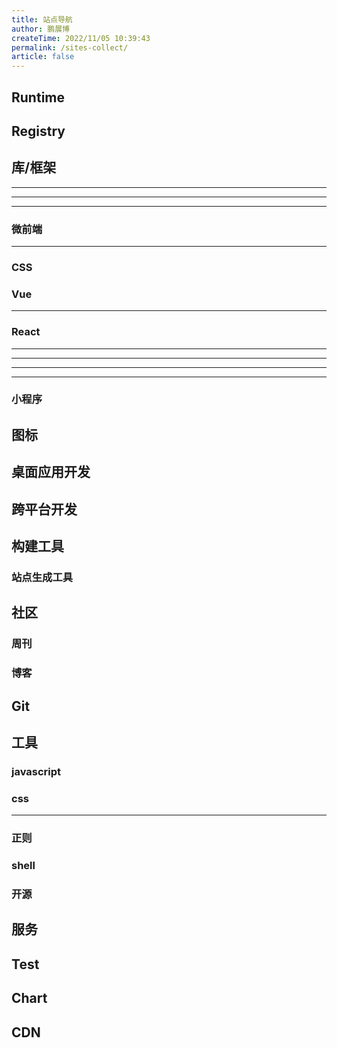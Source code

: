 ```yaml
---
title: 站点导航
author: 鹏展博
createTime: 2022/11/05 10:39:43
permalink: /sites-collect/
article: false
---
```


## Runtime

<CardGrid>
  <LinkCard title="Node" icon="logos:nodejs-icon" href="https://nodejs.org/" />
  <LinkCard title="Deno" icon="logos:deno" href="https://deno.land/" />
  <LinkCard title="Bun" icon="logos:bun" href="https://bun.sh/" />
</CardGrid>

## Registry

<CardGrid>
  <LinkCard title="npm" icon="logos:npm" href="https://www.npmjs.com/" />
  <LinkCard title="yarn" icon="logos:yarn" href="https://yarnpkg.com/" />
  <LinkCard title="pnpm" icon="logos:pnpm" href="https://pnpm.io/" />
  <LinkCard title="jsr" icon="https://jsr.io/logo-square.svg" href="https://jsr.io/" />
</CardGrid>

## 库/框架

<CardGrid>
  <LinkCard title="React" icon="logos:react" href="https://zh-hans.react.dev/" />
  <LinkCard title="Vue" icon="logos:vue" href="https://cn.vuejs.org/" />
  <LinkCard title="Angular" icon="logos:angular-icon" href="https://angular.dev/" />
  <LinkCard title="Preact" icon="logos:preact" href="https://preactjs.com/" />
  <LinkCard title="Svelte" icon="logos:svelte-icon" href="https://svelte.dev/" />
  <LinkCard title="Solid" icon="logos:solidjs-icon" href="https://www.solidjs.com/" />
  <LinkCard title="Astro" icon="logos:astro-icon" href="https://astro.build/" />
  <LinkCard title="Lit" icon="logos:lit-icon" href="https://lit.dev/" />
  <LinkCard title="Inferno" icon="logos:inferno" href="https://infernojs.org/" />
  <LinkCard title="Alpine" icon="logos:alpinejs-icon" href="https://alpinejs.dev/" />
  <LinkCard title="Qwik" icon="logos:qwik-icon" href="https://qwik.dev/" />
  <LinkCard title="Cycle.js" icon="logos:cyclejs" href="https://cycle.js.org/" />
  <LinkCard title="Marko" icon="logos:marko" href="https://markojs.com/" />
  <LinkCard title="Nuejs" icon="https://nuejs.org/favicon.ico" href="https://nuejs.org/" />
  <LinkCard title="Htmx" icon="ph:code-bold" href="https://htmx.org/" />
  <LinkCard title="Yew" icon="https://yew.rs/img/logo.svg" href="https://yew.rs/" />
</CardGrid>

---

<CardGrid>
  <LinkCard title="Nuxt.js" icon="logos:nuxt-icon" href="https://nuxtjs.org/" />
  <LinkCard title="Next.js" icon="logos:nextjs-icon" href="https://nextjs.org/" />
  <LinkCard title="SvelteKit" icon="logos:svelte-icon" href="https://kit.svelte.dev/" />
  <LinkCard title="SolidStart" icon="logos:solidjs-icon" href="https://start.solidjs.com/" />
</CardGrid>

---

<CardGrid>
  <LinkCard title="express" icon="logos:express" href="https://expressjs.com/" />
  <LinkCard title="koa" icon="logos:koa" href="https://koajs.com/" />
  <LinkCard title="fastify" icon="logos:fastify-icon" href="https://fastify.dev/" />
  <LinkCard  title="Tiny Http" icon="https://tinyhttp.v1rtl.site/favicon.png" href="https://tinyhttp.v1rtl.site/" />
  <LinkCard title="h3" icon="https://h3.unjs.io/icon.svg" href="https://h3.unjs.io/" />
</CardGrid>

---

<CardGrid>
  <LinkCard title="Nest.js" icon="logos:nestjs" href="https://nestjs.com/" />
  <LinkCard title="loopback" icon="logos:loopback-icon" href="https://loopback.io/" />
  <LinkCard title="Egg" icon="https://www.eggjs.org/logo.svg" href="https://eggjs.org/" />
  <LinkCard title="Midway" icon="https://midwayjs.org/img/logo.svg" href="https://midwayjs.org/" />
  <LinkCard title="Thinkjs" icon="https://thinkjs.org/static/img/new/logo.png" href="https://thinkjs.org/" />
  <LinkCard title="Adonis" icon="https://adonisjs.com/icons/favicon-32x32.png" href="https://adonisjs.com/" />
</CardGrid>

### 微前端

<CardGrid>
  <LinkCard title="micro-frontends" href="https://swearer23.github.io/micro-frontends/" />
  <LinkCard title="single-spa" icon="https://single-spa.js.org/img/single-spa-mark-magenta.svg" href="https://single-spa.js.org/" />
  <LinkCard
    title="qiankun"
    icon="https://gw.alipayobjects.com/mdn/rms_655822/afts/img/A*4sIUQpcos_gAAAAAAAAAAAAAARQnAQ"
    href="https://qiankun.umijs.org/"
  />
  <LinkCard
    title="Garfish"
    icon="https://lf3-static.bytednsdoc.com/obj/eden-cn/dhozeh7vhpebvog/open-garfish/icons/icon.png"
    href="https://www.garfishjs.org/"
  />
  <LinkCard title="icestark" icon="https://micro-frontends.ice.work/img/logo.png" href="https://micro-frontends.ice.work/" />
  <linkCard title="无界" icon="https://wujie-micro.github.io/doc/wujie.svg" href="https://wujie-micro.github.io/doc/" />
</CardGrid>

---

 <LinkCard title="awesome micro frontends" icon="logos:awesome" href="https://github.com/rajasegar/awesome-micro-frontends" />

### CSS

<CardGrid>
  <LinkCard title="PostCSS" icon="logos:postcss" href="https://postcss.org/" />
  <LinkCard title="SASS" icon="logos:sass" href="https://sass-lang.com/" />
  <LinkCard title="Less" icon="logos:less" href="https://lesscss.org/" />
  <LinkCard title="Stylus" icon="logos:stylus" href="https://stylus-lang.com/" />
  <LinkCard title="PandaCSS" icon="logos:pandacss-icon" href="https://panda-css.com/" />
  <LinkCard title="TailwindCSS" icon="logos:tailwindcss-icon" href="https://tailwindcss.com/" />
  <LinkCard title="WindiCSS" icon="logos:windi-css" href="https://windicss.org/" />
  <LinkCard title="unocss" icon="logos:unocss" href="https://uno.antfu.me/" />
  <LinkCard title="Lightning CSS" icon="https://lightningcss.dev/favicon.3aabf677.svg" href="https://lightningcss.dev/"/>
</CardGrid>

### Vue

<CardGrid>
  <LinkCard title="Element Plus" icon="logos:element" href="https://element-plus.org/" />
  <LinkCard title="Naive UI" icon="logos:naiveui" href="https://www.naiveui.com/" />
  <LinkCard title="Vant UI" icon="https://fastly.jsdelivr.net/npm/@vant/assets/logo.png" href="https://vant-ui.github.io/vant/" />
  <LinkCard title="vuetify" icon="logos:vuetifyjs" href="https://vuetifyjs.com/" />
  <LinkCard title="Radix Vue" icon="https://www.radix-vue.com/logo.svg" href="https://www.radix-vue.com/" />
  <LinkCard title="Shadcn Vue" href="https://www.shadcn-vue.com/" />
</CardGrid>

---

<CardGrid>
  <LinkCard title="Vue Use" icon="logos:vueuse" href="https://vueuse.org/" />
  <LinkCard title="Pinia" icon="logos:pinia" href="https://pinia.vuejs.org/" />
  <LinkCard title="Vue Router" icon="logos:vue" href="https://router.vuejs.org/" />
</CardGrid>

### React

<CardGrid>
  <LinkCard title="Ant Design" icon="logos:ant-design" href="https://ant.design/" />
  <LinkCard title="Material UI" icon="logos:material-ui" href="https://mui.com/" />
  <LinkCard title="Shadcn UI" href="https://ui.shadcn.com/" />
  <LinkCard title="Chakra UI" href="https://v2.chakra-ui.com/" />
</CardGrid>

---

<CardGrid>
  <LinkCard title="Redux" icon="logos:redux" href="https://redux.js.org/" />
  <LinkCard title="Recoil" icon="logos:recoil-icon" href="https://recoiljs.org/" />
  <LinkCard title="MobX" icon="logos:mobx" href="https://mobx.js.org/" />
  <LinkCard title="Zustand" href="https://zustand-demo.pmnd.rs/" />
</CardGrid>

---

<CardGrid>
  <LinkCard title="React Use" href="http://streamich.github.io/react-use" />
  <LinkCard title="React Hooks Form" href="https://react-hook-form.com/" />
  <LinkCard title="a-hooks" href="https://ahooks.js.org/" />
  <LinkCard title="swr" icon="logos:swr" href="https://swr.vercel.app/" />
  <LinkCard title="umijs" href="https://umijs.org/" />
  <LinkCard title="formily" href="https://formilyjs.org/" />
  <LinkCard title="React Dnd" href="https://react-dnd.github.io/" />
</CardGrid>

---

<CardGrid>
  <LinkCard title="styled-components" icon="https://styled-components.com/favicon.png" href="https://styled-components.com/" />
  <LinkCard title="emotion" icon="https://emotion.sh/logo-96x96.png" href="https://emotion.sh/docs/introduction" />
</CardGrid>

---

<LinkCard title="Awesome React" icon="logos:awesome" href="https://github.com/enaqx/awesome-react" />

### 小程序

<CardGrid>
  <LinkCard title="uni app" icon="https://qiniu-web-assets.dcloud.net.cn/unidoc/zh/uni-app.png" href="https://uniapp.dcloud.io/" />
  <LinkCard title="Taro" href="https://taro.zone/" />
</CardGrid>

## 图标

<CardGrid>
  <LinkCard title="xicons" icon="https://www.xicons.org/favicon.svg" href="https://www.xicons.org/" />
  <LinkCard title="iconify" icon="https://icon-sets.iconify.design/favicon.svg" href="https://icon-sets.iconify.design/" />
</CardGrid>

## 桌面应用开发

<CardGrid>
  <LinkCard
    title="Electron"
    icon="logos:electron"
    href="https://electronjs.org/"
    description="内置 node + chromium，打包后比较重"
  />
  <LinkCard
    title="Tauri"
    icon="logos:tauri"
    href="https://tauri.app/"
    description="rust + 系统webview 2, 打包后很轻"
  />
  <LinkCard
    title="neutralino"
    icon="https://neutralino.js.org/img/logo.png"
    href="https://neutralino.js.org/"
    description="专注于轻量级 桌面应用"
  />
</CardGrid>

## 跨平台开发

<CardGrid>
  <LinkCard title="React Native" icon="logos:react" href="https://reactnative.dev/" />
  <LinkCard title="Flutter" icon="logos:flutter" href="https://flutter.dev/" />
  <LinkCard title="NativeScript" icon="logos:nativescript" href="https://nativescript.org/"/>
</CardGrid>

## 构建工具

<CardGrid>
  <LinkCard title="vite" icon="logos:vitejs" href="https://vitejs.dev/" />
  <LinkCard title="webpack" icon="logos:webpack" href="https://webpack.js.org/" />
  <LinkCard title="parcel" icon="logos:parcel-icon" href="https://parceljs.org/" />
  <LinkCard title="rollup" icon="logos:rollup" href="https://rollupjs.org/" />
  <LinkCard title="esbuild" icon="logos:esbuild" href="https://esbuild.github.io/" />
  <LinkCard title="tsup" icon="logos:typescript-icon" href="https://tsup.egoist.dev/" />
  <LinkCard title="unbuild" icon="unjs:unbuild" href="https://github.com/unjs/unbuild" />
  <LinkCard title="turbo" icon="logos:turbopack-icon" href="https://turbo.build/" />
  <LinkCard title="rolldown" icon="https://rolldown.rs/lightning-down.svg" href="https://rolldown.rs/" />
  <LinkCard
    title="rspack"
    icon="https://assets.rspack.dev/rspack/rspack-logo.svg"
    href="https://www.rspack.dev/"
  />
  <LinkCard title="swc" icon="logos:swc" href="https://swc.rs/" />
  <LinkCard title="farm" icon="https://www.farmfe.org/img/logo.png" href="https://www.farmfe.org/" />
</CardGrid>

### 站点生成工具

<CardGrid>
  <LinkCard title="VitePress" icon="https://vitepress.dev/vitepress-logo-mini.svg" href="https://vitepress.dev/" />
  <LinkCard title="VuePress" icon="https://v2.vuepress.vuejs.org/images/hero.png" href="https://v2.vuepress.vuejs.org/" />
  <LinkCard title="Docusaurus" icon="logos:docusaurus" href="https://docusaurus.io/" />
  <LinkCard
    title="Startlight"
    icon="https://starlight.astro.build/_astro/hero-star.CRrHICv4_Zc4Kge.webp"
    href="https://starlight.astro.build/"
  />
  <LinkCard title="Hexo" icon="logos:hexo" href="https://hexo.io/" />
  <LinkCard title="Slidev" icon="logos:slidev" href="https://sli.dev/" />
</CardGrid>

## 社区

<CardGrid>
  <LinkCard
    title="dev.to"
    href="https://dev.to"
    icon="https://media.dev.to/cdn-cgi/image/quality=100/https://dev-to-uploads.s3.amazonaws.com/uploads/logos/resized_logo_UQww2soKuUsjaOGNB38o.png"
    description="技术社区，拥有庞大的开发者用户基数，适合学习技术、分享交流、提升专业能力。"
  />
  <LinkCard
    title="思否"
    href="https://segmentfault.com"
    icon="https://static.segmentfault.com/main_site_next/9e69005a/_next/static/media/logo-b.1ef53c6e.svg"
    description="中文技术问答社区"
  />
  <LinkCard
    href="https://juejin.cn"
    title="掘金"
    icon="https://lf3-cdn-tos.bytescm.com/obj/static/xitu_juejin_web/e08da34488b114bd4c665ba2fa520a31.svg"
    description="中文技术社区"
  />
  <LinkCard
    title="v2ex"
    href="https://www.v2ex.com"
    icon="https://www.v2ex.com/static/img/v2ex@2x.png"
    description="中文技术社区，分享、探索"
  />
  <LinkCard
    title="LeetCode"
    href="https://leetcode.cn"
    icon="https://leetcode.cn/favicon.ico"
    description="算法题库"
  />
</CardGrid>

### 周刊

<CardGrid>
  <LinkCard title="Nodeweekly" href="https://nodeweekly.com/issues" />
  <LinkCard title="JavaScript Weekly" href="https://javascriptweekly.com/issues" />
  <LinkCard title="Frontender" href="https://frontender-ua.medium.com/" />
  <LinkCard title="奇舞周刊" href="https://weekly.75.team/" />
</CardGrid>

### 博客

<CardGrid>
  <LinkCard title="web.dev" href="https://web.dev" description="Chrome DevRel" />
  <LinkCard title="Chrome Developer" href="https://developer.chrome.com" description="Chrome 团队博客" />
  <LinkCard title="builder.io" href="https://builder.io" />
</CardGrid>

## Git

<LinkCard
  title="Learn Git Branching"
  href="https://learngitbranching.js.org/?locale=zh_CN"
  description="学习 git 分支"
/>

## 工具

### javascript

<CardGrid>
  <LinkCard title="js 可视化执行" icon="logos:javascript" href="https://www.jsv9000.app" />
  <LinkCard title="js 性能对比" icon="logos:javascript" href="https://jsbench.me" />
  <LinkCard title="AST explorer" icon="logos:javascript" href="https://www.astexplorer.net" />
</CardGrid>

### css

<CardGrid>
  <LinkCard title="CSS 灵感" href="https://csscoco.com/inspiration/#/" />
  <LinkCard title="CSS Tricks" href="https://qishaoxuan.github.io/css_tricks/" />
  <LinkCard title="you need to know css" href="https://lhammer.cn/You-need-to-know-css/#/" />
  <!-- <LinkCard title="防御性CSS提示" href="https://defensivecss.dev/tips" /> -->
</CardGrid>

---

<CardGrid>
  <LinkCard title="Web 安全色" href="https://www.bootcss.com/p/websafecolors/" />
  <LinkCard title="SVG background" href="https://www.svgbackgrounds.com/" />
  <LinkCard title="SVG 波浪背景生成" href="https://svgwave.in/" />
  <LinkCard title="贝塞尔生成" href="https://easings.co/" />
  <LinkCard title="CSS 动画" href="https://animista.net/" />
  <LinkCard title="CSS Timing Function" href="https://easings.net/zh-cn" />
</CardGrid>

### 正则

<CardGrid>
  <LinkCard title="正则生成，图解" href="https://regex-vis.com/" />
  <LinkCard title="正则测试" href="https://regex101.com/" />
</CardGrid>

### shell

<LinkCard title="tldr" href="https://tldr.sh/" description="在线帮助手册" />

### 开源

<CardGrid>
  <LinkCard title="bestofjs" icon="https://bestofjs.org/favicon.ico" href="https://bestofjs.org/" description="前端开源项目最新热点趋势" />
  <LinkCard title="publint" icon="https://publint.dev/favicon.ico" href="https://publint.dev/" description="检查 npm package 是否正确发布" />
  <LinkCard title="Ray" icon="https://www.ray.so/favicon.ico" href="https://www.ray.so/" description="代码 Demo 图片生成" />
</CardGrid>

## 服务

<CardGrid>
  <LinkCard title="Nginx 配置生成" href="https://www.digitalocean.com/community/tools/nginx?global.app.lang=zhCN" />
  <LinkCard title="caniuse" href="https://caniuse.com/" />
</CardGrid>

## Test

<CardGrid>
  <LinkCard title="storybook" icon="logos:storybook-icon" href="https://storybook.js.org/" />
  <LinkCard title="vitest" icon="logos:vitest" href="https://vitest.dev/" />
  <LinkCard title="cypress" icon="logos:cypress-icon" href="https://cypress.io/" />
  <LinkCard title="jest" icon="logos:jest" href="https://jestjs.io/" />
  <LinkCard title="mocha" icon="logos:mocha" href="https://mochajs.org/" />
  <LinkCard title="ava" icon="logos:ava" href="https://avajs.dev/" />
  <LinkCard title="karma" icon="logos:karma" href="https://karma-runner.github.io/" />
  <LinkCard title="nightwatch" icon="logos:nightwatch" href="https://nightwatchjs.org/" />
  <LinkCard title="sinon" icon="https://sinonjs.org/assets/images/logo.png" href="https://sinonjs.org/" />
  <LinkCard title="chai" icon="logos:chai" href="https://www.chaijs.com/" />
  <LinkCard title="tape" href="https://github.com/ljharb/tape" />
  <LinkCard title="istanbul" href="https://istanbul.js.org/" />
  <LinkCard title="uvu" href="https://github.com/lukeed/uvu" />
</CardGrid>

## Chart

<CardGrid>
  <LinkCard title="Chart.js" icon="https://www.chartjs.org/img/chartjs-logo.svg" href="https://www.chartjs.org/" />
  <LinkCard title="ECharts" icon="https://echarts.apache.org/favicon.ico" href="https://echarts.apache.org/" />
  <LinkCard title="Mermaid" icon="https://mermaid.js.org/favicon.ico" href="https://mermaid.js.org/" />
  <LinkCard
    title="ApexCharts"
    icon="https://apexcharts.com/wp-content/themes/apexcharts/img/apexcharts-logo-white-trimmed.svg"
    href="https://apexcharts.com/"
  />
  <LinkCard title="visx" icon="https://airbnb.io/favicon.ico" href="https://airbnb.io/visx" />
  <LinkCard title="C3.js" icon="https://c3js.org/img/favicon-74acff28.png" href="http://c3js.org/" />
  <LinkCard title="D3" icon="https://d3js.org/logo.svg" href="https://d3js.org/" />
  <LinkCard
    title="G2"
    icon="https://mdn.alipayobjects.com/huamei_qa8qxu/afts/img/A*7svFR6wkPMoAAAAAAAAAAAAADmJ7AQ/original"
    href="https://g2.antv.antgroup.com/"
  />
  <LinkCard
    title="G2Plot"
    icon="https://mdn.alipayobjects.com/huamei_qa8qxu/afts/img/A*7svFR6wkPMoAAAAAAAAAAAAADmJ7AQ/original"
    href="https://g2plot.antv.antgroup.com/"
  />
  <LinkCard
    title="G6"
    icon="https://mdn.alipayobjects.com/huamei_qa8qxu/afts/img/A*7svFR6wkPMoAAAAAAAAAAAAADmJ7AQ/original"
    href="https://g6.antv.antgroup.com/"
  />
  <LinkCard
    title="F2"
    icon="https://mdn.alipayobjects.com/huamei_qa8qxu/afts/img/A*7svFR6wkPMoAAAAAAAAAAAAADmJ7AQ/original"
    href="https://f2.antv.vision/zh"
  />
  <LinkCard
    title="X6"
    icon="https://mdn.alipayobjects.com/huamei_qa8qxu/afts/img/A*7svFR6wkPMoAAAAAAAAAAAAADmJ7AQ/original"
    href="https://x6.antv.antgroup.com/en"
  />
</CardGrid>

## CDN

<CardGrid>
  <LinkCard title="jsdelivr" icon="logos:jsdelivr"  href="https://www.jsdelivr.com/" />
  <LinkCard title="cdnjs" icon="https://cdnjs.com/_/f7a2ebfb819c118086546e481876aef6.svg" href="https://cdnjs.com/" />
  <LinkCard title="unpkg" icon="https://unpkg.com/favicon.ico" href="https://unpkg.com/" />
  <LinkCard title="Bootcdn" icon="https://www.bootcdn.cn/favicon.ico" href="https://www.bootcdn.cn/"/>
</CardGrid>

<style>
.vp-link-card .vp__img {
  margin: 0;
}
</style>
